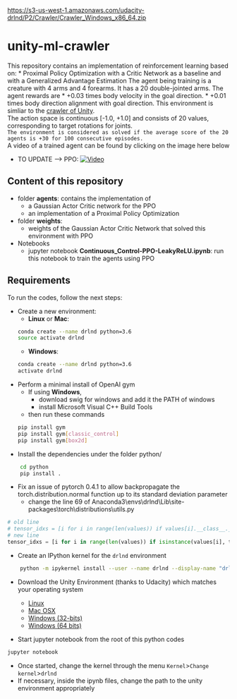 https://s3-us-west-1.amazonaws.com/udacity-drlnd/P2/Crawler/Crawler_Windows_x86_64.zip

# unity-ml-crawler
This repository contains an implementation of reinforcement learning based on:
	* Proximal Policy Optimization with a Critic Network as a baseline and with a Generalized Advantage Estimation
The agent being training is a creature with 4 arms and 4 forearms. It has a 20 double-jointed arms. The agent rewards are
	* +0.03 times body velocity in the goal direction.
	* +0.01 times body direction alignment with goal direction. 
This environment is simliar to the [crawler of Unity](https://github.com/Unity-Technologies/ml-agents/blob/master/docs/Learning-Environment-Examples.md#crawler).<br/>
The action space is continuous [-1.0, +1.0] and consists of 20 values, corresponding to target rotations for joints.<br/>
`The environment is considered as solved if the average score of the 20 agents is +30 for 100 consecutive episodes.`<br/>
A video of a trained agent can be found by clicking on the image here below <br/>
* TO UPDATE --> PPO: [![Video](https://img.youtube.com/vi/E0uoV_c21w8/0.jpg)](https://www.youtube.com/watch?v=E0uoV_c21w8)
## Content of this repository
* folder __agents__: contains the implementation of
	* a Gaussian Actor Critic network for the PPO
	* an implementation of a Proximal Policy Optimization
* folder __weights__: 
	* weights of the Gaussian Actor Critic Network that solved this environment with PPO
* Notebooks
	* jupyter notebook __Continuous_Control-PPO-LeakyReLU.ipynb__: run this notebook to train the agents using PPO
## Requirements
To run the codes, follow the next steps:
* Create a new environment:
	* __Linux__ or __Mac__: 
	```bash
	conda create --name drlnd python=3.6
	source activate drlnd
	```
	* __Windows__: 
	```bash
	conda create --name drlnd python=3.6 
	activate drlnd
	```
* Perform a minimal install of OpenAI gym
	* If using __Windows__, 
		* download swig for windows and add it the PATH of windows
		* install Microsoft Visual C++ Build Tools
	* then run these commands
	```bash
	pip install gym
	pip install gym[classic_control]
	pip install gym[box2d]
	```
* Install the dependencies under the folder python/
```bash
	cd python
	pip install .
```
* Fix an issue of pytorch 0.4.1 to allow backpropagate the torch.distribution.normal function up to its standard deviation parameter
    * change the line 69 of Anaconda3\envs\drlnd\Lib\site-packages\torch\distributions\utils.py
```python
# old line
# tensor_idxs = [i for i in range(len(values)) if values[i].__class__.__name__ == 'Tensor']
# new line
tensor_idxs = [i for i in range(len(values)) if isinstance(values[i], torch.Tensor)]
``` 
* Create an IPython kernel for the `drlnd` environment
```bash
	python -m ipykernel install --user --name drlnd --display-name "drlnd"
```
* Download the Unity Environment (thanks to Udacity) which matches your operating system
	* [Linux](https://s3-us-west-1.amazonaws.com/udacity-drlnd/P2/Reacher/Reacher_Linux.zip)
	* [Mac OSX](https://s3-us-west-1.amazonaws.com/udacity-drlnd/P2/Reacher/Reacher.app.zip)
	* [Windows (32-bits)](https://s3-us-west-1.amazonaws.com/udacity-drlnd/P2/Reacher/Reacher_Windows_x86.zip)
	* [Windows (64 bits)](https://s3-us-west-1.amazonaws.com/udacity-drlnd/P2/Reacher/Reacher_Windows_x86_64.zip)

* Start jupyter notebook from the root of this python codes
```bash
jupyter notebook
```
* Once started, change the kernel through the menu `Kernel`>`Change kernel`>`drlnd`
* If necessary, inside the ipynb files, change the path to the unity environment appropriately

